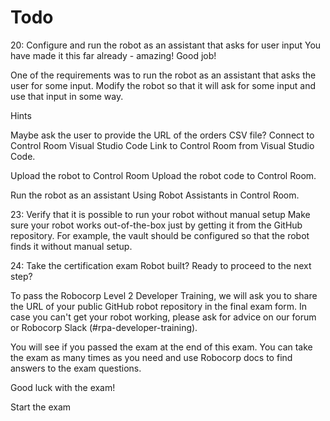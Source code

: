 # Todo

20: Configure and run the robot as an assistant that asks for user input
You have made it this far already - amazing! Good job!

One of the requirements was to run the robot as an assistant that asks the user for some input. Modify the robot so that it will ask for some input and use that input in some way.

Hints

Maybe ask the user to provide the URL of the orders CSV file?
Connect to Control Room
Visual Studio Code
Link to Control Room from Visual Studio Code.

Upload the robot to Control Room
Upload the robot code to Control Room.

Run the robot as an assistant
Using Robot Assistants in Control Room.



23: Verify that it is possible to run your robot without manual setup
Make sure your robot works out-of-the-box just by getting it from the GitHub repository. For example, the vault should be configured so that the robot finds it without manual setup.

24: Take the certification exam
Robot built? Ready to proceed to the next step?

To pass the Robocorp Level 2 Developer Training, we will ask you to share the URL of your public GitHub robot repository in the final exam form. In case you can't get your robot working, please ask for advice on our forum or Robocorp Slack (#rpa-developer-training).

You will see if you passed the exam at the end of this exam. You can take the exam as many times as you need and use Robocorp docs to find answers to the exam questions.

Good luck with the exam!

Start the exam

